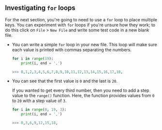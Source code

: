 ## Investigating `for` loops

For the next section, you're going to need to use a `for` loop to place multiple keys. You can experiment with `for` loops if you're unsure how they work; to do this click on `File` > `New File` and write some test code in a new blank file.

- You can write a simple `for` loop in your new file. This loop will make sure each value is printed with commas separating the numbers.

	```python
	for i in range(19):
		print(i, end = ',')

	>>> 0,1,2,3,4,5,6,7,8,9,10,11,12,13,14,15,16,17,18,
	```

- You can see that the first value is `0` and the last is `20`.

	If you wanted to get every third number, then you need to add a step value to the `range()` function. Here, the function provides values from `0` to `20` with a step value of `3`.

	```python
	for i in range(0, 19, 3):
		print(i, end = ',')

	>>> 0,3,6,9,12,15,18,
	```

